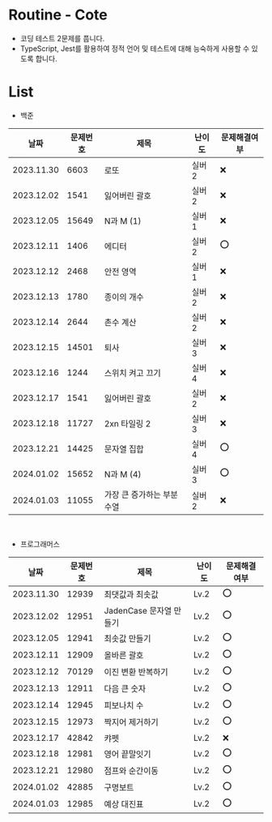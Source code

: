 # Routine - Cote

- 코딩 테스트 2문제를 풉니다.
- TypeScript, Jest를 활용하여 정적 언어 및 테스트에 대해 능숙하게 사용할 수 있도록 합니다.

# List

- 백준

| 날짜       | 문제번호 | 제목                       | 난이도 | 문제해결여부 |
| ---------- | -------- | -------------------------- | ------ | ------------ |
| 2023.11.30 | 6603     | 로또                       | 실버 2 | ❌           |
| 2023.12.02 | 1541     | 잃어버린 괄호              | 실버 2 | ❌           |
| 2023.12.05 | 15649    | N과 M (1)                  | 실버 1 | ❌           |
| 2023.12.11 | 1406     | 에디터                     | 실버 2 | ⭕️          |
| 2023.12.12 | 2468     | 안전 영역                  | 실버 1 | ❌           |
| 2023.12.13 | 1780     | 종이의 개수                | 실버 2 | ❌           |
| 2023.12.14 | 2644     | 촌수 계산                  | 실버 2 | ❌           |
| 2023.12.15 | 14501    | 퇴사                       | 실버 3 | ❌           |
| 2023.12.16 | 1244     | 스위치 켜고 끄기           | 실버 4 | ❌           |
| 2023.12.17 | 1541     | 잃어버린 괄호              | 실버 2 | ❌           |
| 2023.12.18 | 11727    | 2xn 타일링 2               | 실버 3 | ❌           |
| 2023.12.21 | 14425    | 문자열 집합                | 실버 4 | ⭕️          |
| 2024.01.02 | 15652    | N과 M (4)                  | 실버 3 | ⭕️          |
| 2024.01.03 | 11055    | 가장 큰 증가하는 부분 수열 | 실버 2 | ❌           |

<br>

- 프로그래머스

| 날짜       | 문제번호 | 제목                    | 난이도 | 문제해결여부 |
| ---------- | -------- | ----------------------- | ------ | ------------ |
| 2023.11.30 | 12939    | 최댓값과 최솟값         | Lv.2   | ⭕️          |
| 2023.12.02 | 12951    | JadenCase 문자열 만들기 | Lv.2   | ⭕️          |
| 2023.12.05 | 12941    | 최솟값 만들기           | Lv.2   | ⭕️          |
| 2023.12.11 | 12909    | 올바른 괄호             | Lv.2   | ⭕️          |
| 2023.12.12 | 70129    | 이진 변환 반복하기      | Lv.2   | ⭕️          |
| 2023.12.13 | 12911    | 다음 큰 숫자            | Lv.2   | ⭕️          |
| 2023.12.14 | 12945    | 피보나치 수             | Lv.2   | ⭕️          |
| 2023.12.15 | 12973    | 짝지어 제거하기         | Lv.2   | ⭕️          |
| 2023.12.17 | 42842    | 캬펫                    | Lv.2   | ❌           |
| 2023.12.18 | 12981    | 영어 끝말잇기           | Lv.2   | ⭕️          |
| 2023.12.21 | 12980    | 점프와 순간이동         | Lv.2   | ⭕️          |
| 2024.01.02 | 42885    | 구명보트                | Lv.2   | ⭕️          |
| 2024.01.03 | 12985    | 예상 대진표             | Lv.2   | ⭕️          |
